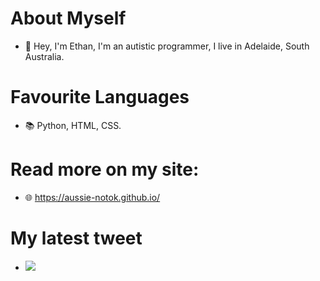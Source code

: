 # About Myself
- 👋 Hey, I'm Ethan, I'm an autistic programmer, I live in Adelaide, South Australia.

# Favourite Languages
- 📚 Python, HTML, CSS.

# Read more on my site: 
- 🌐 https://aussie-notok.github.io/

# My latest tweet
- [![](https://gtce.itsvg.in/api?username=aussie_okay)](https://github.com/VishwaGauravIn/github-twitter-card-embed)
